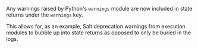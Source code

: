 Any warnings raised by Python's `warnings` module are now included in state returns under the `warnings` key.

This allows for, as an example, Salt deprecation warnings from execution modules to bubble up into state returns as opposed to only be buried in the logs.
